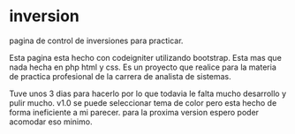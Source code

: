 # inversion
pagina de control de inversiones para practicar. 

Esta pagina esta hecho con codeigniter utilizando bootstrap. 
Esta mas que nada hecha en php html y css. 
Es un proyecto que realice para la materia de practica profesional de la carrera de analista de sistemas.

Tuve unos 3 dias para hacerlo por lo que todavia le falta mucho desarrollo y pulir mucho.
v1.0 se puede seleccionar tema de color pero esta hecho de forma ineficiente a mi parecer. para la proxima version espero poder acomodar eso minimo. 
